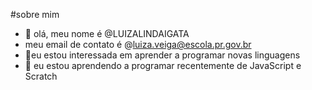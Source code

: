 #sobre mim
- 👋 olá, meu nome é @LUIZALINDAIGATA
- meu email de contato é @luiza.veiga@escola.pr.gov.br
- 👀eu estou interessada em aprender a programar novas linguagens 
- 🌱 eu estou aprendendo a programar recentemente de JavaScript e Scratch 

